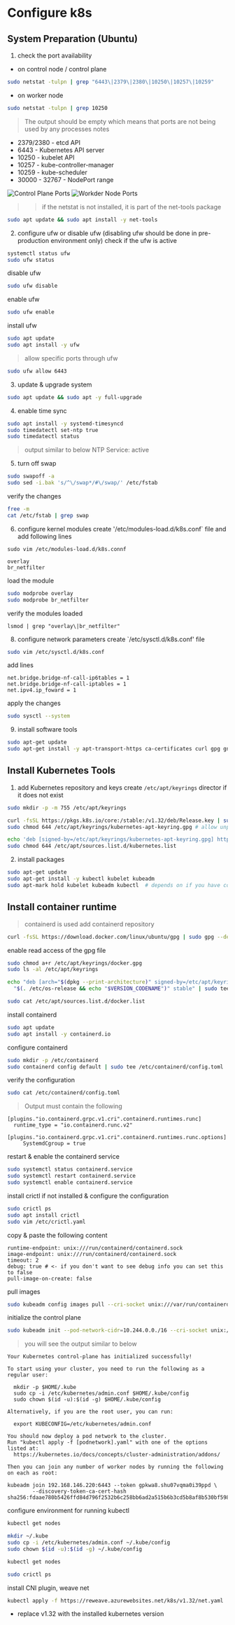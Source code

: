 # Configure k8s
## System Preparation (Ubuntu)
1. check the port availability  
- on control node / control plane
```bash
sudo netstat -tulpn | grep "6443\|2379\|2380\|10250\|10257\|10259"
```  
- on worker node
```bash
sudo netstat -tulpn | grep 10250
```
> The output should be empty which means that ports are not being used by any processes
> notes
- 2379/2380  - etcd API
- 6443 - Kubernetes API server
- 10250 - kubelet API
- 10257 - kube-controller-manager
- 10259 - kube-scheduler
- 30000 - 32767 - NodePort range

![Control Plane Ports](https://github.com/user-attachments/assets/87175153-8cb9-4773-ab2c-dcd140ef3198)
![Workder Node Ports](https://github.com/user-attachments/assets/a710e319-ff95-4215-a5f3-9350af3e93a3)



>> if the netstat is not installed, it is part of the net-tools package
```bash
sudo apt update && sudo apt install -y net-tools
```  
  
2. configure ufw or disable ufw (disabling ufw should be done in pre-production environment only)
check if the ufw is active
```bash
systemctl status ufw
sudo ufw status
```
disable ufw
```bash
sudo ufw disable
```
enable ufw
```bash
sudo ufw enable
```
install ufw
```bash
sudo apt update
sudo apt install -y ufw
```
> allow specific ports through ufw
```bash
sudo ufw allow 6443
```

3. update & upgrade system
```bash
sudo apt update && sudo apt -y full-upgrade
```

4. enable time sync
```bash
sudo apt install -y systemd-timesyncd
sudo timedatectl set-ntp true
sudo timedatectl status
```
> output similar to below
NTP Service: active
  
5. turn off swap
```bash
sudo swapoff -a
sudo sed -i.bak 's/^\/swap*/#\/swap/' /etc/fstab
```
verify the changes
```bash
free -m
cat /etc/fstab | grep swap
```

6. configure kernel modules
create '/etc/modules-load.d/k8s.conf` file and add following lines
```
sudo vim /etc/modules-load.d/k8s.connf
```
```
overlay
br_netfilter
```
load the module
```bash
sudo modprobe overlay
sudo modprobe br_netfilter
```
verify the modules loaded
```
lsmod | grep "overlay\|br_netfilter"
```

8. configure network parameters
create `/etc/sysctl.d/k8s.conf' file
```bash
sudo vim /etc/sysctl.d/k8s.conf
```
add lines
```
net.bridge.bridge-nf-call-ip6tables = 1
net.bridge.bridge-nf-call-iptables = 1
net.ipv4.ip_foward = 1
```
apply the changes
```bash
sudo sysctl --system
```

9. install software tools
```bash
sudo apt-get update
sudo apt-get install -y apt-transport-https ca-certificates curl gpg gnupg2 software-properties-common
```

## Install Kubernetes Tools
1. add Kubernetes repository and keys
create `/etc/apt/keyrings` director if it does not exist
```bash
sudo mkdir -p -m 755 /etc/apt/keyrings
```
```bash
curl -fsSL https://pkgs.k8s.io/core:/stable:/v1.32/deb/Release.key | sudo gpg --dearmor -o /etc/apt/keyrings/kubernetes-apt-keyring.gpg
sudo chmod 644 /etc/apt/keyrings/kubernetes-apt-keyring.gpg # allow unprivileged APT programs to read this keyring

echo 'deb [signed-by=/etc/apt/keyrings/kubernetes-apt-keyring.gpg] https://pkgs.k8s.io/core:/stable:/v1.32/deb/ /' | sudo tee /etc/apt/sources.list.d/kubernetes.list
sudo chmod 644 /etc/apt/sources.list.d/kubernetes.list
```
2. install packages
```bash
sudo apt-get update
sudo apt-get install -y kubectl kubelet kubeadm
sudo apt-mark hold kubelet kubeadm kubectl  # depends on if you have container runtime installed
```

## Install container runtime
> containerd is used
add containerd repository
```bash
curl -fsSL https://download.docker.com/linux/ubuntu/gpg | sudo gpg --dearmor -o /etc/apt/keyrings/docker.gpg
```
enable read access of the gpg file
```bash
sudo chmod a+r /etc/apt/keyrings/docker.gpg
sudo ls -al /etc/apt/keyrings
```
```bash
echo "deb [arch="$(dpkg --print-architecture)" signed-by=/etc/apt/keyrings/docker.gpg] https://download.docker.com/linux/ubuntu \
  "$(. /etc/os-release && echo "$VERSION_CODENAME")" stable" | sudo tee /etc/apt/sources.list.d/docker.list

sudo cat /etc/apt/sources.list.d/docker.list
```

install containerd
```bash
sudo apt update
sudo apt install -y containerd.io
```
configure containerd
```bash
sudo mkdir -p /etc/containerd
sudo containerd config default | sudo tee /etc/containerd/config.toml
```
verify the configuration
```bash
sudo cat /etc/containerd/config.toml
```
> Output must contain the following
```
[plugins."io.containerd.grpc.v1.cri".containerd.runtimes.runc]  
  runtime_type = "io.containerd.runc.v2"  
  [plugins."io.containerd.grpc.v1.cri".containerd.runtimes.runc.options]  
     SystemdCgroup = true
```
restart & enable the containerd service
```bash
sudo systemctl status containerd.service
sudo systemctl restart containerd.service
sudo systemctl enable containerd.service
```
install crictl if not installed & configure the configuration
```bash
sudo crictl ps
sudo apt install crictl
sudo vim /etc/crictl.yaml
```
copy & paste the following content
```
runtime-endpoint: unix:///run/containerd/containerd.sock
image-endpoint: unix:///run/containerd/containerd.sock
timeout: 2
debug: true # <- if you don't want to see debug info you can set this to false
pull-image-on-create: false
```
pull images
```bash
sudo kubeadm config images pull --cri-socket unix:///var/run/containerd/containerd.sock
```
initialize the control plane
```bash
sudo kubeadm init --pod-network-cidr=10.244.0.0./16 --cri-socket unix://var/run/containerd/containerd.sock
```
> you will see the output similar to below
```
Your Kubernetes control-plane has initialized successfully!

To start using your cluster, you need to run the following as a regular user:

  mkdir -p $HOME/.kube
  sudo cp -i /etc/kubernetes/admin.conf $HOME/.kube/config
  sudo chown $(id -u):$(id -g) $HOME/.kube/config

Alternatively, if you are the root user, you can run:

  export KUBECONFIG=/etc/kubernetes/admin.conf

You should now deploy a pod network to the cluster.
Run "kubectl apply -f [podnetwork].yaml" with one of the options listed at:
  https://kubernetes.io/docs/concepts/cluster-administration/addons/

Then you can join any number of worker nodes by running the following on each as root:

kubeadm join 192.168.146.220:6443 --token gpkwa8.shu07vqma0i39ppd \
        --discovery-token-ca-cert-hash sha256:fdaae780b5426ffd84d796f2532b6c258bb6ad2a515b6b3cd5b8af8b530bf598
```
configure environment for running kubectl
```bash
kubectl get nodes

mkdir ~/.kube
sudo cp -i /etc/kubernetes/admin.conf ~/.kube/config
sudo chown $(id -u):$(id -g) ~/.kube/config

kubectl get nodes

sudo crictl ps
```
install CNI plugin, weave net
```bash
kubectl apply -f https://reweave.azurewebsites.net/k8s/v1.32/net.yaml
```
- replace v1.32 with the installed kubernetes version







  






